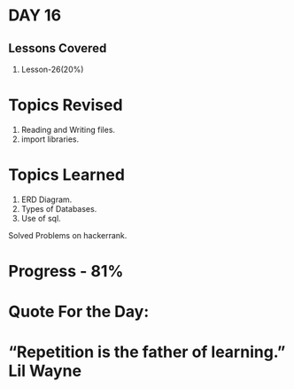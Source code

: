 

# DAY 16
## Lessons Covered
1. Lesson-26(20%)
# Topics Revised
1. Reading and Writing files.
2. import libraries.
# Topics Learned
1. ERD Diagram.
2. Types of Databases.
3. Use of sql.    

Solved Problems on hackerrank.

# Progress - 81%

# Quote For the Day:

# “Repetition is the father of learning.” Lil Wayne
